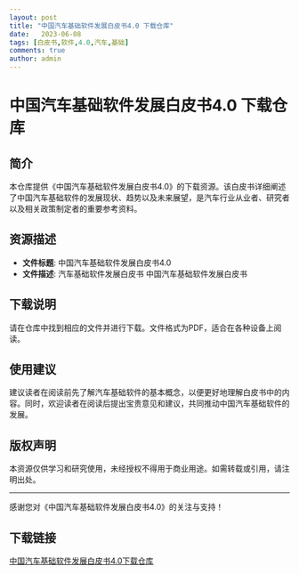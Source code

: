 ```yaml
---
layout: post
title: "中国汽车基础软件发展白皮书4.0 下载仓库"
date:   2023-06-08
tags: [白皮书,软件,4.0,汽车,基础]
comments: true
author: admin
---
```

# 中国汽车基础软件发展白皮书4.0 下载仓库

## 简介

本仓库提供《中国汽车基础软件发展白皮书4.0》的下载资源。该白皮书详细阐述了中国汽车基础软件的发展现状、趋势以及未来展望，是汽车行业从业者、研究者以及相关政策制定者的重要参考资料。

## 资源描述

- **文件标题**: 中国汽车基础软件发展白皮书4.0
- **文件描述**: 汽车基础软件发展白皮书 中国汽车基础软件发展白皮书

## 下载说明

请在仓库中找到相应的文件并进行下载。文件格式为PDF，适合在各种设备上阅读。

## 使用建议

建议读者在阅读前先了解汽车基础软件的基本概念，以便更好地理解白皮书中的内容。同时，欢迎读者在阅读后提出宝贵意见和建议，共同推动中国汽车基础软件的发展。

## 版权声明

本资源仅供学习和研究使用，未经授权不得用于商业用途。如需转载或引用，请注明出处。

---

感谢您对《中国汽车基础软件发展白皮书4.0》的关注与支持！

## 下载链接

[中国汽车基础软件发展白皮书4.0下载仓库](https://pan.quark.cn/s/b25c872fbd0c)